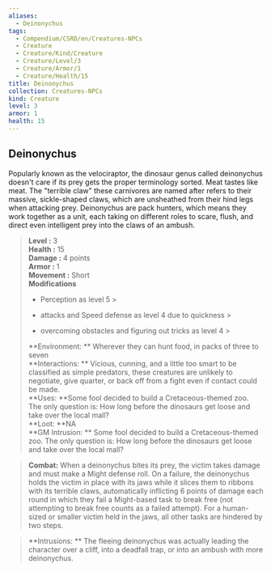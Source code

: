 ```yaml
---
aliases:
  - Deinonychus
tags:
  - Compendium/CSRD/en/Creatures-NPCs
  - Creature
  - Creature/Kind/Creature
  - Creature/Level/3
  - Creature/Armor/1
  - Creature/Health/15
title: Deinonychus
collection: Creatures-NPCs
kind: Creature
level: 3
armor: 1
health: 15
---
```

## Deinonychus  
Popularly known as the velociraptor, the dinosaur genus called deinonychus doesn't care if its prey gets the proper terminology sorted. Meat tastes like meat. The "terrible claw" these carnivores are named after refers to their massive, sickle-shaped claws, which are unsheathed from their hind legs when attacking prey.
Deinonychus are pack hunters, which means they work together as a unit, each taking on different roles to scare, flush, and direct even intelligent prey into the claws of an ambush.  

  
> **Level :** 3  
> **Health :** 15  
> **Damage :** 4 points  
> **Armor :** 1  
> **Movement :** Short  
> **Modifications**  
>- Perception as level 5 >
>  
>- attacks and Speed defense as level 4 due to quickness >
>  
>- overcoming obstacles and figuring out tricks as level 4 >
>  
> **Environment: ** Wherever they can hunt food, in packs of three to seven  
> **Interactions: ** Vicious, cunning, and a little too smart to be classified as simple predators, these creatures are unlikely to negotiate, give quarter, or back off from a fight even if contact could be made.  
> **Uses: **Some fool decided to build a Cretaceous-themed zoo. The only question is: How long before the dinosaurs get loose and take over the local mall?  
> **Loot: **NA  
> **GM Intrusion: ** Some fool decided to build a Cretaceous-themed zoo. The only question is: How long before the dinosaurs get loose and take over the local mall?  

> **Combat:** 
> When a deinonychus bites its prey, the victim takes damage and must make a Might defense roll. On a failure, the deinonychus holds the victim in place with its jaws while it slices them to ribbons with its terrible claws, automatically inflicting 6 points of damage each round in which they fail a Might-based task to break free (not attempting to break free counts as a failed attempt). For a human-sized or smaller victim held in the jaws, all other tasks are hindered by two steps.  
  

> **Intrusions: ** 
> The fleeing deinonychus was actually leading the character over a cliff, into a deadfall trap, or into an ambush with more deinonychus.  
